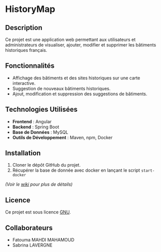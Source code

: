 # HistoryMap

## Description

Ce projet est une application web permettant aux utilisateurs et administrateurs de visualiser, ajouter, modifier et supprimer les bâtiments historiques français.

## Fonctionnalités

* Affichage des bâtiments et des sites historiques sur une carte interactive.
* Suggestion de nouveaux bâtiments historiques.
* Ajout, modification et suppression des suggestions de bâtiments.

## Technologies Utilisées
* **Frontend** : Angular
* **Backend** : Spring Boot
* **Base de Données** : MySQL
* **Outils de Développement** : Maven, npm, Docker

## Installation
1. Cloner le dépôt GitHub du projet.
2. Récupérer la base de donnée avec docker en lançant le script `start-docker`

_(Voir le [wiki](../../wiki) pour plus de détails)_

## Licence
Ce projet est sous licence [GNU](./LICENSE).

## Collaborateurs
- Fatouma MAHDI MAHAMOUD
- Sabrina LAVERGNE
